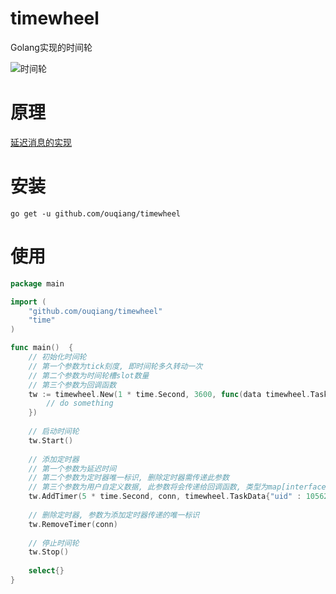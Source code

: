 # timewheel
Golang实现的时间轮


![时间轮](https://raw.githubusercontent.com/ouqiang/timewheel/master/timewheel.jpg)

# 原理
[延迟消息的实现](http://www.10tiao.com/html/249/201703/2651959961/1.html)

# 安装

```shell
go get -u github.com/ouqiang/timewheel
```

# 使用

```go
package main

import (
    "github.com/ouqiang/timewheel"
    "time"
)

func main()  {
    // 初始化时间轮
    // 第一个参数为tick刻度, 即时间轮多久转动一次
    // 第二个参数为时间轮槽slot数量
    // 第三个参数为回调函数
    tw := timewheel.New(1 * time.Second, 3600, func(data timewheel.TaskData) {
        // do something
    })
    
    // 启动时间轮
    tw.Start()
    
    // 添加定时器 
    // 第一个参数为延迟时间
    // 第二个参数为定时器唯一标识, 删除定时器需传递此参数
    // 第三个参数为用户自定义数据, 此参数将会传递给回调函数, 类型为map[interface{}] interface{}
    tw.AddTimer(5 * time.Second, conn, timewheel.TaskData{"uid" : 105626})
    
    // 删除定时器, 参数为添加定时器传递的唯一标识
    tw.RemoveTimer(conn)
    
    // 停止时间轮
    tw.Stop()
    
    select{}
}
```

